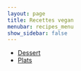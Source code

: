 ```yaml
---
layout: page
title: Recettes vegan
menubar: recipes_menu
show_sidebar: false
---
```


* [Dessert](dessert)
* [Plats](dishes)